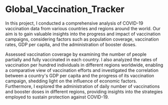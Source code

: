 # Global_Vaccination_Tracker

In this project, I conducted a comprehensive analysis of COVID-19 vaccination data from various countries and regions around the world. 
Our aim is to gain valuable insights into the progress and impact of vaccination campaigns, considering factors such as population coverage, vaccination rates, GDP per capita, and the administration of booster doses.

Assessed vaccination coverage by examining the number of people partially and fully vaccinated in each country. I also analyzed the rates of vaccination per hundred individuals in different regions worldwide, enabling a comparative view of vaccination efforts and investigated the correlation between a country's GDP per capita and the progress of its vaccination campaign, shedding light on the influence of economic factors. Furthermore, I explored the administration of daily number of vaccinations and booster doses in different regions, providing insights into the strategies employed to sustain protection against COVID-19. 
